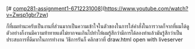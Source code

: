 [# [comp281-assignment1-6712231008](https://www.youtube.com/watch?v=Zwsp1gbr7zw)](https://www.youtube.com/watch?v=Zwsp1gbr7zw)

ก็ที่ผมทำนะครับเป็นงานที่ส่วนมากเป็นความเข้าใจในตัวของในการใส่คำสั่งในการวาดก็จากที่ผมได้ดูตัวอย่างก็งานมีความท้าทายแต่ไม่ยากจนเกินไปทำให้ผมรู้สึกว่ามีการได้ลองทำแล้วมันรู้สึกว่าเป็นประสบการที่ดีมากในการทำงาน
วิธีการรันก็ คลิกขวาที่ draw.html open with liveserver

